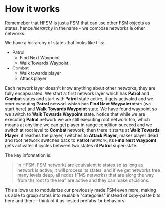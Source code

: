 # How it works

Rememeber that HFSM is just a FSM that can use other FSM objects as states, hence
_hierarchy_ in the name - we compose networks in other networks.

We have a hierarchy of states that looks like this:
- Patrol
  - Find Next Waypoint
  - Walk Towards Waypoint
- Combat
  - Walk towards player
  - Attack player

Each network layer doesn't know anything about other networks, they are fully
encapsulated. We start at first network layer which has __Patrol__ and __Combat__
states and start with __Patrol__ state active, it gets activated and we start
executing __Patrol__ network which has __Find Next Waypoint__ state (we start
here) and __Walk Towards Waypoint__ state. We have found waypoint so we switch
to __Walk Towards Waypoint__ state. Notice that while we are executing __Patrol__
network we are still executing root network too, which means at any time we can
get player in range condition succeed and we switch at root level to __Combat__
network, then there it starts at __Walk Towards Player__, it reaches the player,
switches to __Attack Player__, makes player dead and root network switches back
to __Patrol__ network, its __Find Next Waypoint__ gets activated it cycles between
two states of __Patrol__ super-state.

The key information is:

> In HFSM, FSM networks are equivalent to states so as long as network is active,
> it will process its states, and if we get networks tree many levels deep, all
> nodes (FMS networks) that are along the way from the root to the leaf, are
> active and they can make decisions.

This allows us to modularize our previously made FSM even more, making us able
to group states into reusable "categories" instead of copy-paste bits here and
there - think of it as nested prefabs for behaviors.
